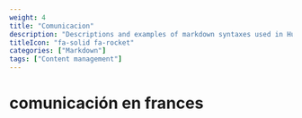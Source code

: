 ```yaml
---
weight: 4
title: "Comunicacion"
description: "Descriptions and examples of markdown syntaxes used in Hugo."
titleIcon: "fa-solid fa-rocket"
categories: ["Markdown"]
tags: ["Content management"]
---
```


# comunicación en frances